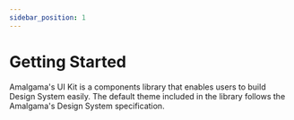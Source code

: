 ```yaml
---
sidebar_position: 1
---
```


# Getting Started

Amalgama's UI Kit is a components library that enables users to build Design System easily. The default theme included in the library follows the Amalgama's Design System specification.

